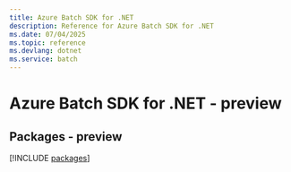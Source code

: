 ```yaml
---
title: Azure Batch SDK for .NET
description: Reference for Azure Batch SDK for .NET
ms.date: 07/04/2025
ms.topic: reference
ms.devlang: dotnet
ms.service: batch
---
```

# Azure Batch SDK for .NET - preview
## Packages - preview
[!INCLUDE [packages](batch-index.md)]